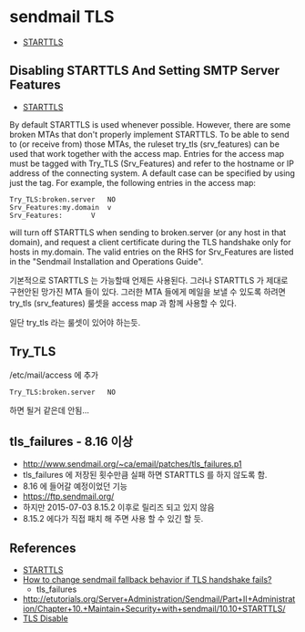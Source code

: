 # sendmail TLS
* [STARTTLS](https://www.sendmail.org/~ca/email/doc8.12/cf/m4/starttls.html)

## Disabling STARTTLS And Setting SMTP Server Features
* [STARTTLS](https://www.sendmail.org/~ca/email/doc8.12/cf/m4/starttls.html)

By default STARTTLS is used whenever possible. However, there are some broken MTAs that don't properly implement STARTTLS. To be able to send to (or receive from) those MTAs, the ruleset try_tls (srv_features) can be used that work together with the access map. Entries for the access map must be tagged with Try_TLS (Srv_Features) and refer to the hostname or IP address of the connecting system. A default case can be specified by using just the tag. For example, the following entries in the access map:

```
Try_TLS:broken.server	NO
Srv_Features:my.domain	v
Srv_Features:		V
```

will turn off STARTTLS when sending to broken.server (or any host in that domain), and request a client certificate during the TLS handshake only for hosts in my.domain. The valid entries on the RHS for Srv_Features are listed in the "Sendmail Installation and Operations Guide".

기본적으로 STARTTLS 는 가능할때 언제든 사용된다. 그러나 STARTTLS 가 제대로 구현안된 망가진 MTA 들이 있다. 그러한 MTA 들에게 메일을 보낼 수 있도록 하려면 try_tls (srv_features) 룰셋을 access map 과 함께 사용할 수 있다.

일단 try_tls 라는 룰셋이 있어야 하는듯.



## Try_TLS
/etc/mail/access 에 추가
```
Try_TLS:broken.server   NO
```
하면 될거 같은데 안됨...

## tls_failures - 8.16 이상
* http://www.sendmail.org/~ca/email/patches/tls_failures.p1
* tls_failures 에 저장된 횟수만큼 실패 하면 STARTTLS 를 하지 않도록 함.
* 8.16 에 들어갈 예정이었던 기능
* https://ftp.sendmail.org/
* 하지만 2015-07-03 8.15.2 이후로 릴리즈 되고 있지 않음
* 8.15.2 에다가 직접 패치 해 주면 사용 할 수 있긴 할 듯.
 

## References
* [STARTTLS](https://www.sendmail.org/~ca/email/doc8.12/cf/m4/starttls.html)
* [How to change sendmail fallback behavior if TLS handshake fails?](https://serverfault.com/questions/254364/how-to-change-sendmail-fallback-behavior-if-tls-handshake-fails)
  * tls_failures
* http://etutorials.org/Server+Administration/Sendmail/Part+II+Administration/Chapter+10.+Maintain+Security+with+sendmail/10.10+STARTTLS/
* [TLS Disable](https://www.roaringpenguin.com/wiki/index.php/TLS_Disable)